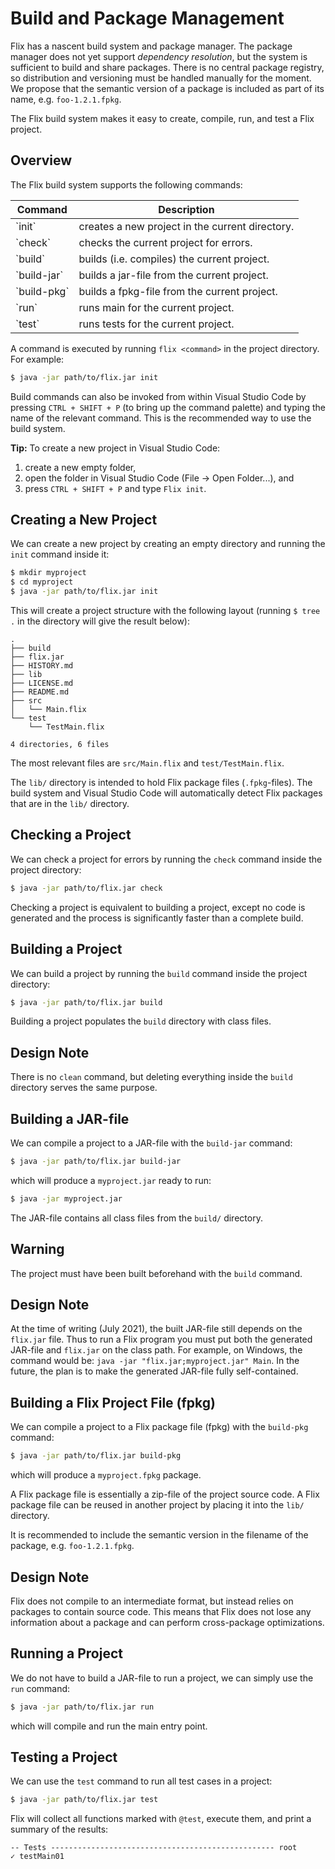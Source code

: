 # Build and Package Management

Flix has a nascent build system and package manager.
The package manager does not yet support
*dependency resolution*, but the system is sufficient
to build and share packages.
There is no central package registry, so distribution
and versioning must be handled manually for the
moment.
We propose that the semantic version of a package is
included as part of its name, e.g. `foo-1.2.1.fpkg`.

The Flix build system makes it easy to create,
compile, run, and test a Flix project.

## Overview

The Flix build system supports the following commands:

<Table>
<thead>
<tr>
<th>Command</th>
<th>Description</th>
</tr>
</thead>
<tbody>
<tr>
<td>`init`</td>
<td>creates a new project in the current directory.</td>
</tr>
<tr>
<td>`check`</td>
<td>checks the current project for errors.</td>
</tr>
<tr>
<td>`build`</td>
<td>builds (i.e. compiles) the current project.</td>
</tr>
<tr>
<td>`build-jar`</td>
<td>builds a jar-file from the current project.</td>
</tr>
<tr>
<td>`build-pkg`</td>
<td>builds a fpkg-file from the current project.</td>
</tr>
<tr>
<td>`run`</td>
<td>runs main for the current project.</td>
</tr>
<tr>
<td>`test`</td>
<td>runs tests for the current project.</td>
</tr>
</tbody>
</Table>

A command is executed by running `flix <command>` in
the project directory.
For example:

```bash
$ java -jar path/to/flix.jar init
```

Build commands can also be invoked from within Visual
Studio Code by pressing `CTRL + SHIFT + P` (to bring
up the command palette) and typing the name of the
relevant command.
This is the recommended way to use the build system.

**Tip:** To create a new project in Visual Studio
Code:

1. create a new empty folder,
2. open the folder in Visual Studio Code (File -> Open Folder...), and
3. press `CTRL + SHIFT + P` and type `Flix init`.

## Creating a New Project

We can create a new project by creating an empty
directory and running the `init` command inside it:

```bash
$ mkdir myproject
$ cd myproject
$ java -jar path/to/flix.jar init
```

This will create a project structure with the
following layout (running `$ tree .` in the directory will give the result below):

```
.
├── build
├── flix.jar
├── HISTORY.md
├── lib
├── LICENSE.md
├── README.md
├── src
│   └── Main.flix
└── test
    └── TestMain.flix

4 directories, 6 files
```

The most relevant files are `src/Main.flix` and
`test/TestMain.flix`.

The `lib/` directory is intended to hold Flix package
files (`.fpkg`-files).
The build system and Visual Studio Code will
automatically detect Flix packages that are in the
`lib/` directory.

## Checking a Project

We can check a project for errors by running the
`check` command inside the project directory:

```bash
$ java -jar path/to/flix.jar check
```

Checking a project is equivalent to building a project, except no code is generated and the
process is significantly faster than a complete build.

## Building a Project

We can build a project by running the `build` command
inside the project directory:

```bash
$ java -jar path/to/flix.jar build
```

Building a project populates the `build` directory
with class files.

## Design Note

There is no `clean` command, but deleting everything
inside the `build` directory serves the same purpose.

## Building a JAR-file

We can compile a project to a JAR-file with the
`build-jar` command:

```bash
$ java -jar path/to/flix.jar build-jar
```

which will produce a `myproject.jar` ready to run:

```bash
$ java -jar myproject.jar
```

The JAR-file contains all class files from the
`build/` directory.

## Warning

The project must have been built beforehand with the
`build` command.

## Design Note

At the time of writing (July 2021), the built
JAR-file still depends on the `flix.jar` file.
Thus to run a Flix program you must put both the
generated JAR-file and `flix.jar` on the class path.
For example, on Windows, the command would be:
`java -jar "flix.jar;myproject.jar" Main`.
In the future, the plan is to make the generated
JAR-file fully self-contained.

## Building a Flix Project File (fpkg)

We can compile a project to a Flix package file
(fpkg) with the `build-pkg` command:

```bash
$ java -jar path/to/flix.jar build-pkg
```
which will produce a `myproject.fpkg` package.

A Flix package file is essentially a zip-file of the
project source code.
A Flix package file can be reused in another project
by placing it into the `lib/` directory.

It is recommended to include the semantic version in
the filename of the package, e.g. `foo-1.2.1.fpkg`.

## Design Note

Flix does not compile to an intermediate format, but
instead relies on packages to contain source code.
This means that Flix does not lose any information
about a package and can perform cross-package
optimizations.

## Running a Project

We do not have to build a JAR-file to run a project,
we can simply use the `run` command:

```bash
$ java -jar path/to/flix.jar run
```

which will compile and run the main entry point.

## Testing a Project

We can use the `test` command to run all test cases
in a project:

```bash
$ java -jar path/to/flix.jar test
```

Flix will collect all functions marked with `@test`,
execute them, and print a summary of the results:

```
-- Tests -------------------------------------------------- root
✓ testMain01
```
